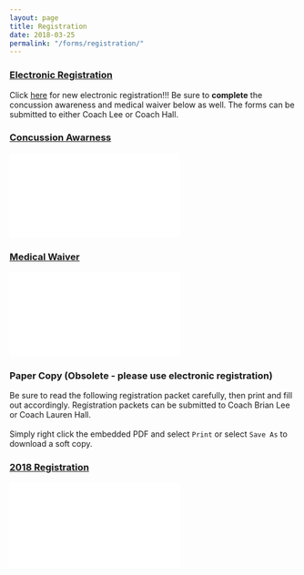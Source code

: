 ```yaml
---
layout: page
title: Registration
date: 2018-03-25
permalink: "/forms/registration/"
---
```


### [Electronic Registration](https://goo.gl/forms/nEQE4xC2maemkgRI3)
Click [here](https://goo.gl/forms/nEQE4xC2maemkgRI3) for new electronic registration!!! Be sure to **complete** the concussion awareness and medical waiver below as well. The forms can be submitted to either Coach Lee or Coach Hall.

<div class="text-center mt-4 mb-4">

### [Concussion Awarness](/assets/docs/Concussion-Awareness.pdf)
<embed class="pdf-form" src="/assets/docs/Concussion-Awareness.pdf"/>

### [Medical Waiver](/assets/docs/Medical-Waiver.pdf)
<embed class="pdf-form" src="/assets/docs/Medical-Waiver.pdf"/>

<div/>

### Paper Copy (Obsolete - please use electronic registration)
Be sure to read the following registration packet carefully, then print and fill out accordingly. Registration packets can be submitted to Coach Brian Lee or Coach Lauren Hall.
<br><br>
Simply right click the embedded PDF and select `Print` or select `Save As` to download a soft copy.

<div class="text-center mt-4 mb-4">

### [2018 Registration](/assets/docs/CambridgeWaterPolo2018.3.pdf)
<embed class="pdf-form" src="/assets/docs/CambridgeWaterPolo2018.3.pdf"/>

</div>

